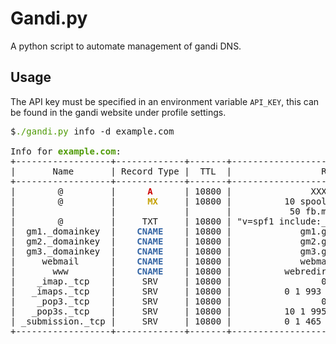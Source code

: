 # Gandi.py

A python script to automate management of gandi DNS.  


## Usage

The API key must be specified in an environment variable `API_KEY`, this can be found in the gandi website under profile settings.

<pre>
$<font color="#4E9A06">./gandi.py</font> info -d example.com

Info for <font color="#4E9A06"><b>example.com</b></font>:
+------------------+-------------+-------+-------------------------------------------+
|       Name       | Record Type |  TTL  |                 RR Values                 |
+------------------+-------------+-------+-------------------------------------------+
|        @         |      <font color="#CC0000"><b>A</b></font>      | 10800 |               XXX.XX.XXX.XX               |
|        @         |      <font color="#C4A000"><b>MX</b></font>     | 10800 |          10 spool.mail.gandi.net.         |
|                  |             |       |           50 fb.mail.gandi.net.           |
|        @         |     TXT     | 10800 | &quot;v=spf1 include:_mailcust.gandi.net ?all&quot; |
|  gm1._domainkey  |    <font color="#3465A4"><b>CNAME</b></font>    | 10800 |             gm1.gandimail.net.            |
|  gm2._domainkey  |    <font color="#3465A4"><b>CNAME</b></font>    | 10800 |             gm2.gandimail.net.            |
|  gm3._domainkey  |    <font color="#3465A4"><b>CNAME</b></font>    | 10800 |             gm3.gandimail.net.            |
|     webmail      |    <font color="#3465A4"><b>CNAME</b></font>    | 10800 |             webmail.gandi.net.            |
|       www        |    <font color="#3465A4"><b>CNAME</b></font>    | 10800 |          webredir.vip.gandi.net.          |
|    _imap._tcp    |     SRV     | 10800 |                 0 0 0   .                 |
|   _imaps._tcp    |     SRV     | 10800 |          0 1 993 mail.gandi.net.          |
|    _pop3._tcp    |     SRV     | 10800 |                 0 0 0   .                 |
|   _pop3s._tcp    |     SRV     | 10800 |          10 1 995 mail.gandi.net.         |
| _submission._tcp |     SRV     | 10800 |          0 1 465 mail.gandi.net.          |
+------------------+-------------+-------+-------------------------------------------+
</pre>
